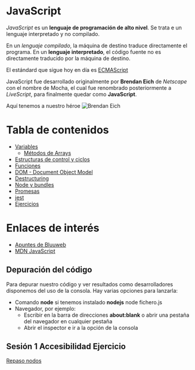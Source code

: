# JavaScript

_JavaScript_ es un __lenguaje de programación de alto nivel__. Se trata e un lenguaje interpretado y no compilado.

  En un _lenguaje compilado_, la máquina de destino traduce directamente el programa. En un __lenguaje interpretado__, el código fuente no es directamente traducido por la máquina de destino.

El estándard que sigue hoy en día es [ECMAScript](https://es.wikipedia.org/wiki/ECMAScript)

  JavaScript fue desarrollado originalmente por __Brendan Eich__ de _Netscape_ con el nombre de Mocha, el cual fue renombrado posteriormente a _LiveScript_, para finalmente quedar como __JavaScript__.

Aquí tenemos a nuestro héroe
![Brendan Eich](https://upload.wikimedia.org/wikipedia/commons/thumb/d/d1/Brendan_Eich_Mozilla_Foundation_official_photo.jpg/900px-Brendan_Eich_Mozilla_Foundation_official_photo.jpg)

# Tabla de contenidos

- [Variables](variables.md)
  - [Métodos de Arrays](variables.md#arr)
- [Estructuras de control y ciclos](estructuras-control.md)
- [Funciones](funciones.md)
- [DOM - Document Object Model](DOM.md)
- [Destructuring](destructuring.md)
- [Node y bundles](node-bundles.md)
- [Promesas](async-await-then.md)
- [jest](jest.md)
- [Ejercicios](ejercicios.md)

# Enlaces de interés

- [Apuntes de Bluuweb](https://bluuweb.dev/04-javascript/javascript.html)
- [MDN JavaScript](https://developer.mozilla.org/es/docs/Web/JavaScript/Guide)

## Depuración del código

Para depurar nuestro código y ver resultados como desarrolladores disponemos del uso de la consola. Hay varias opciones para lanzarla: 
- Comando __node__ si tenemos instalado __nodejs__
    node fichero.js
- Navegador, por ejemplo:
    - Escribir en la barra de direcciones __about:blank__ o abrir una pestaña del navegador en cualquier pestaña
    - Abrir el inspector e ir a la opción de la consola

## Sesión 1 Accesibilidad Ejercicio

[Repaso nodos](https://github.com/webferrol/js-respaso-nodos)



